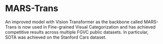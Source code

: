 # MARS-Trans
An improved model with Vision Transformer as the backbone called MARS-Trans is now used in Fine-grained Visual Categorization and has achieved competitive results across multiple FGVC public datasets. In particular, SOTA was achieved on the Stanford Cars dataset.
